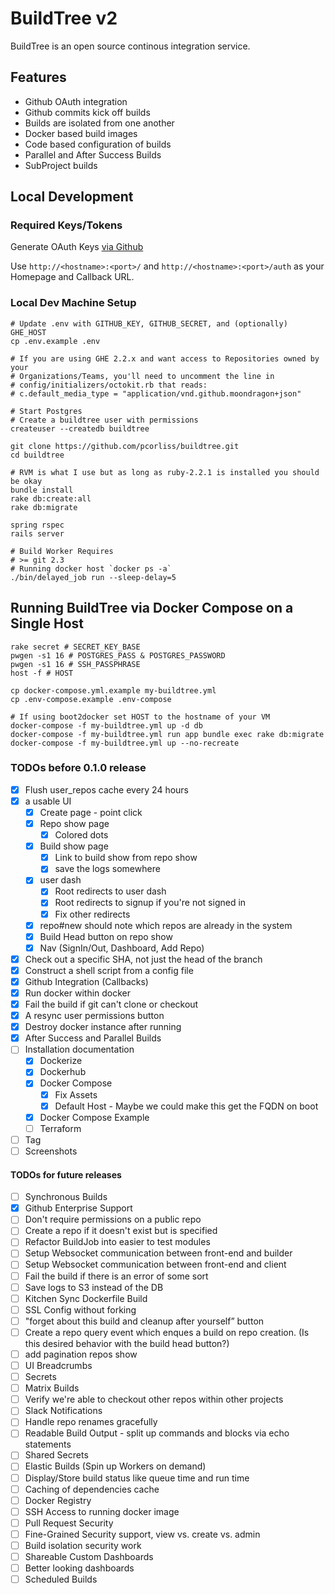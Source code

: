 # BuildTree v2

BuildTree is an open source continous integration service.

## Features

* Github OAuth integration
* Github commits kick off builds
* Builds are isolated from one another
* Docker based build images
* Code based configuration of builds
* Parallel and After Success Builds
* SubProject builds

## Local Development

### Required Keys/Tokens

Generate OAuth Keys [via Github](https://github.com/settings/applications/new)

Use `http://<hostname>:<port>/` and `http://<hostname>:<port>/auth` as
your Homepage and Callback URL.

### Local Dev Machine Setup

```
# Update .env with GITHUB_KEY, GITHUB_SECRET, and (optionally) GHE_HOST
cp .env.example .env

# If you are using GHE 2.2.x and want access to Repositories owned by your
# Organizations/Teams, you'll need to uncomment the line in
# config/initializers/octokit.rb that reads:
# c.default_media_type = "application/vnd.github.moondragon+json"

# Start Postgres
# Create a buildtree user with permissions
createuser --createdb buildtree

git clone https://github.com/pcorliss/buildtree.git
cd buildtree

# RVM is what I use but as long as ruby-2.2.1 is installed you should be okay
bundle install
rake db:create:all
rake db:migrate

spring rspec
rails server

# Build Worker Requires
# >= git 2.3
# Running docker host `docker ps -a`
./bin/delayed_job run --sleep-delay=5
```

## Running BuildTree via Docker Compose on a Single Host

```
rake secret # SECRET_KEY_BASE
pwgen -s1 16 # POSTGRES_PASS & POSTGRES_PASSWORD
pwgen -s1 16 # SSH_PASSPHRASE
host -f # HOST

cp docker-compose.yml.example my-buildtree.yml
cp .env-compose.example .env-compose

# If using boot2docker set HOST to the hostname of your VM
docker-compose -f my-buildtree.yml up -d db
docker-compose -f my-buildtree.yml run app bundle exec rake db:migrate
docker-compose -f my-buildtree.yml up --no-recreate
```

### TODOs before 0.1.0 release
- [x] Flush user_repos cache every 24 hours
- [x] a usable UI
  - [x] Create page - point click
  - [x] Repo show page
    - [x] Colored dots
  - [x] Build show page
    - [x] Link to build show from repo show
    - [x] save the logs somewhere
  - [x] user dash
    - [x] Root redirects to user dash
    - [x] Root redirects to signup if you're not signed in
    - [x] Fix other redirects
  - [x] repo#new should note which repos are already in the system
  - [x] Build Head button on repo show
  - [x] Nav (SignIn/Out, Dashboard, Add Repo)
- [x] Check out a specific SHA, not just the head of the branch
- [x] Construct a shell script from a config file
- [x] Github Integration (Callbacks)
- [x] Run docker within docker
- [x] Fail the build if git can't clone or checkout
- [x] A resync user permissions button
- [x] Destroy docker instance after running
- [x] After Success and Parallel Builds
- [ ] Installation documentation
  - [x] Dockerize
  - [x] Dockerhub
  - [x] Docker Compose
    - [x] Fix Assets
    - [x] Default Host - Maybe we could make this get the FQDN on boot
  - [x] Docker Compose Example
  - [ ] Terraform
- [ ] Tag
- [ ] Screenshots

#### TODOs for future releases
- [ ] Synchronous Builds
- [x] Github Enterprise Support
- [ ] Don't require permissions on a public repo
- [ ] Create a repo if it doesn't exist but is specified
- [ ] Refactor BuildJob into easier to test modules
- [ ] Setup Websocket communication between front-end and builder
- [ ] Setup Websocket communication between front-end and client
- [ ] Fail the build if there is an error of some sort
- [ ] Save logs to S3 instead of the DB
- [ ] Kitchen Sync Dockerfile Build
- [ ] SSL Config without forking
- [ ] "forget about this build and cleanup after yourself” button
- [ ] Create a repo query event which enques a build on repo creation. (Is this desired behavior with the build head button?)
- [ ] add pagination repos show
- [ ] UI Breadcrumbs
- [ ] Secrets
- [ ] Matrix Builds
- [ ] Verify we're able to checkout other repos within other projects
- [ ] Slack Notifications
- [ ] Handle repo renames gracefully
- [ ] Readable Build Output - split up commands and blocks via echo
  statements
- [ ] Shared Secrets
- [ ] Elastic Builds (Spin up Workers on demand)
- [ ] Display/Store build status like queue time and run time
- [ ] Caching of dependencies cache
- [ ] Docker Registry
- [ ] SSH Access to running docker image
- [ ] Pull Request Security
- [ ] Fine-Grained Security support, view vs. create vs. admin
- [ ] Build isolation security work
- [ ] Shareable Custom Dashboards
- [ ] Better looking dashboards
- [ ] Scheduled Builds
